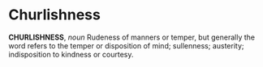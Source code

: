 # Churlishness

**CHURLISHNESS**, _noun_ Rudeness of manners or temper, but generally the word refers to the temper or disposition of mind; sullenness; austerity; indisposition to kindness or courtesy.
